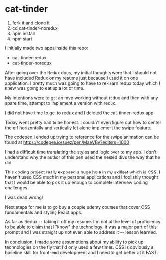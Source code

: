 # cat-tinder

1. fork it and clone it
2. cd cat-tinder-noredux
3. npm install
4. npm start

I initially made two apps inside this repo:

- cat-tinder-redux
- cat-tinder-noredux

After going over the Redux docs, my initial thoughts were that I should not have included Redux on my resume just because I used it on one application. I pretty much was going to have to re-learn redux today which I knew was going to eat up a lot of time.

My intentions were to get an mvp working without redux and then with any spare time, attempt to implement a version with redux.

I did not have time to get to redux and I deleted the cat-tinder-redux app

Today went pretty bad to be honest. I couldn't even figure out how to center the gif horizontally and vertically let alone implement the swipe feature.

The codepen I ended up trying to reference for the swipe animation can be found at https://codepen.io/suez/pen/MaeVBy?editors=1000

I had a difficult time translating the styles and logic over to my app. I don't understand why the author of this pen used the nested divs the way that he did

This coding project really exposed a huge hole in my skillset which is CSS. I haven't used CSS much in my personal applications and I foolishly thought that I would be able to pick it up enough to complete interview coding challenges.

I was dead wrong!

Next steps for me is to go buy a couple udemy courses that cover CSS fundamentals and styling React apps.

As far as Redux -- taking it off my resume. I'm not at the level of proficiency to be able to claim that I "know" the technology. It was a major part of this prompt and I was straight up not even able to address it -- lesson learned.

In conclusion, I made some assumptions about my ability to pick up technologies on the fly that I'd only used a few times. CSS is obviously a baseline skill for front-end development and I need to get better at it FAST.
